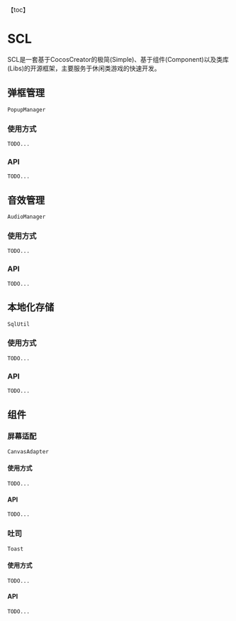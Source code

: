 【toc】

# SCL

SCL是一套基于CocosCreator的极简(Simple)、基于组件(Component)以及类库(Libs)的开源框架，主要服务于休闲类游戏的快速开发。

## 弹框管理

`PopupManager`

### 使用方式

`TODO...`

### API

`TODO...`

## 音效管理

`AudioManager`

### 使用方式

`TODO...`

### API

`TODO...`

## 本地化存储

`SqlUtil`

### 使用方式

`TODO...`

### API

`TODO...`

## 组件

### 屏幕适配

`CanvasAdapter`

#### 使用方式

`TODO...`

#### API

`TODO...`

### 吐司

`Toast`

#### 使用方式

`TODO...`

#### API

`TODO...`

